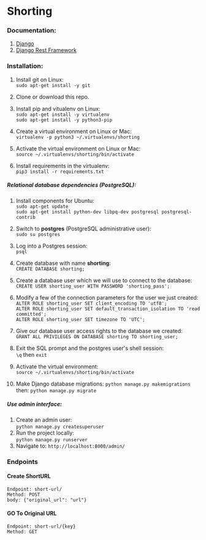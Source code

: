 

# Shorting
### Documentation:

1. [Django](https://docs.djangoproject.com/en/2.0/releases/2.0/)
2. [Django Rest Framework](https://www.django-rest-framework.org/)


### Installation:
1. Install git on Linux:  
`sudo apt-get install -y git`
2. Clone or download this repo.
3. Install pip and vitualenv on Linux:  
`sudo apt-get install -y virtualenv`  
`sudo apt-get install -y python3-pip`

4. Create a virtual environment on Linux or Mac:  
`virtualenv -p python3 ~/.virtualenvs/shorting`
5. Activate the virtual environment on Linux or Mac:  
`source ~/.virtualenvs/shorting/bin/activate`
6. Install requirements in the virtualenv:  
`pip3 install -r requirements.txt`

##### Relational database dependencies (PostgreSQL):
1. Install components for Ubuntu:  
`sudo apt-get update`  
`sudo apt-get install python-dev libpq-dev postgresql postgresql-contrib`
2. Switch to **postgres** (PostgreSQL administrative user):  
`sudo su postgres`
3. Log into a Postgres session:  
`psql`
4. Create database with name **shorting**:  
`CREATE DATABASE shorting;`
5. Create a database user which we will use to connect to the database:  
`CREATE USER shorting_user WITH PASSWORD 'shorting_pass';`
6. Modify a few of the connection parameters for the user we just created:  
`ALTER ROLE shorting_user SET client_encoding TO 'utf8';`  
`ALTER ROLE shorting_user SET default_transaction_isolation TO 'read committed';`  
`ALTER ROLE shorting_user SET timezone TO 'UTC';` 
7. Give our database user access rights to the database we created:  
`GRANT ALL PRIVILEGES ON DATABASE shorting TO shorting_user;`
8. Exit the SQL prompt and the postgres user's shell session:  
`\q` then `exit`

9. Activate the virtual environment:  
`source ~/.virtualenvs/shorting/bin/activate`
10. Make Django database migrations:
`python manage.py makemigrations`  
then: `python manage.py migrate`

##### Use admin interface:
1. Create an admin user:  
`python manage.py createsuperuser`
2. Run the project locally:  
`python manage.py runserver`
3. Navigate to: `http://localhost:8000/admin/`


### Endpoints
#### Create ShortURL
```
Endpoint: short-url/
Method: POST
body: {"original_url": "url"}
```

#### GO To Original URL
```
Endpoint: short-url/{key}
Method: GET
```